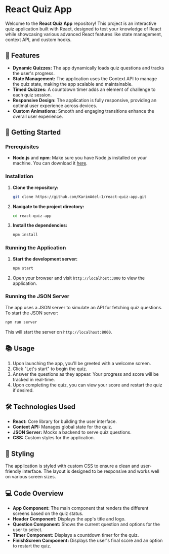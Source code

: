 # React Quiz App

Welcome to the **React Quiz App** repository! This project is an interactive quiz application built with React, designed to test your knowledge of React while showcasing various advanced React features like state management, context API, and custom hooks.

## 🌟 Features

- **Dynamic Quizzes:** The app dynamically loads quiz questions and tracks the user's progress.
- **State Management:** The application uses the Context API to manage the quiz state, making the app scalable and maintainable.
- **Timed Quizzes:** A countdown timer adds an element of challenge to each quiz session.
- **Responsive Design:** The application is fully responsive, providing an optimal user experience across devices.
- **Custom Animations:** Smooth and engaging transitions enhance the overall user experience.

## 🚀 Getting Started

### Prerequisites

- **Node.js** and **npm**: Make sure you have Node.js installed on your machine. You can download it [here](https://nodejs.org/).

### Installation

1. **Clone the repository:**
   ```bash
   git clone https://github.com/KarimAdel-1/react-quiz-app.git
   ```
2. **Navigate to the project directory:**
   ```bash
   cd react-quiz-app
   ```
3. **Install the dependencies:**
   ```bash
   npm install
   ```

### Running the Application

1. **Start the development server:**
   ```bash
   npm start
   ```
2. Open your browser and visit `http://localhost:3000` to view the application.

### Running the JSON Server

The app uses a JSON server to simulate an API for fetching quiz questions. To start the JSON server:

```bash
npm run server
```

This will start the server on `http://localhost:8000`.

## 📚 Usage

1. Upon launching the app, you'll be greeted with a welcome screen.
2. Click "Let's start" to begin the quiz.
3. Answer the questions as they appear. Your progress and score will be tracked in real-time.
4. Upon completing the quiz, you can view your score and restart the quiz if desired.

## 🛠️ Technologies Used

- **React:** Core library for building the user interface.
- **Context API:** Manages global state for the quiz.
- **JSON Server:** Mocks a backend to serve quiz questions.
- **CSS:** Custom styles for the application.

## 🎨 Styling

The application is styled with custom CSS to ensure a clean and user-friendly interface. The layout is designed to be responsive and works well on various screen sizes.

## 💻 Code Overview

- **App Component:** The main component that renders the different screens based on the quiz status.
- **Header Component:** Displays the app's title and logo.
- **Question Component:** Shows the current question and options for the user to select.
- **Timer Component:** Displays a countdown timer for the quiz.
- **FinishScreen Component:** Displays the user's final score and an option to restart the quiz.
